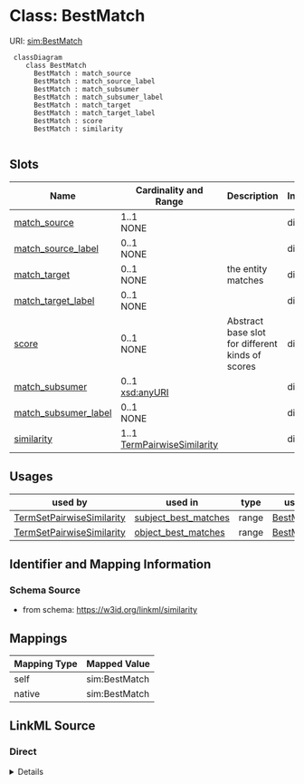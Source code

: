 # Class: BestMatch



URI: [sim:BestMatch](https://w3id.org/linkml/similarity/BestMatch)


```{mermaid}
 classDiagram
    class BestMatch
      BestMatch : match_source
      BestMatch : match_source_label
      BestMatch : match_subsumer
      BestMatch : match_subsumer_label
      BestMatch : match_target
      BestMatch : match_target_label
      BestMatch : score
      BestMatch : similarity
      
```



<!-- no inheritance hierarchy -->


## Slots

| Name | Cardinality and Range | Description | Inheritance |
| ---  | --- | --- | --- |
| [match_source](match_source.md) | 1..1 <br/> NONE |  | direct |
| [match_source_label](match_source_label.md) | 0..1 <br/> NONE |  | direct |
| [match_target](match_target.md) | 0..1 <br/> NONE | the entity matches | direct |
| [match_target_label](match_target_label.md) | 0..1 <br/> NONE |  | direct |
| [score](score.md) | 0..1 <br/> NONE | Abstract base slot for different kinds of scores | direct |
| [match_subsumer](match_subsumer.md) | 0..1 <br/> [xsd:anyURI](http://www.w3.org/2001/XMLSchema#anyURI) |  | direct |
| [match_subsumer_label](match_subsumer_label.md) | 0..1 <br/> NONE |  | direct |
| [similarity](similarity.md) | 1..1 <br/> [TermPairwiseSimilarity](TermPairwiseSimilarity.md) |  | direct |



## Usages

| used by | used in | type | used |
| ---  | --- | --- | --- |
| [TermSetPairwiseSimilarity](TermSetPairwiseSimilarity.md) | [subject_best_matches](subject_best_matches.md) | range | [BestMatch](BestMatch.md) |
| [TermSetPairwiseSimilarity](TermSetPairwiseSimilarity.md) | [object_best_matches](object_best_matches.md) | range | [BestMatch](BestMatch.md) |






## Identifier and Mapping Information







### Schema Source


* from schema: https://w3id.org/linkml/similarity





## Mappings

| Mapping Type | Mapped Value |
| ---  | ---  |
| self | sim:BestMatch |
| native | sim:BestMatch |


## LinkML Source

<!-- TODO: investigate https://stackoverflow.com/questions/37606292/how-to-create-tabbed-code-blocks-in-mkdocs-or-sphinx -->

### Direct

<details>
```yaml
name: BestMatch
from_schema: https://w3id.org/linkml/similarity
rank: 1000
attributes:
  match_source:
    name: match_source
    comments:
    - note that the match_source is either the subject or the object
    from_schema: https://w3id.org/linkml/similarity
    rank: 1000
    identifier: true
  match_source_label:
    name: match_source_label
    from_schema: https://w3id.org/linkml/similarity
    rank: 1000
  match_target:
    name: match_target
    description: the entity matches
    from_schema: https://w3id.org/linkml/similarity
    rank: 1000
  match_target_label:
    name: match_target_label
    from_schema: https://w3id.org/linkml/similarity
    rank: 1000
  score:
    name: score
    from_schema: https://w3id.org/linkml/similarity
    range: float
    required: true
  match_subsumer:
    name: match_subsumer
    from_schema: https://w3id.org/linkml/similarity
    rank: 1000
    range: uriorcurie
  match_subsumer_label:
    name: match_subsumer_label
    from_schema: https://w3id.org/linkml/similarity
    rank: 1000
  similarity:
    name: similarity
    from_schema: https://w3id.org/linkml/similarity
    rank: 1000
    range: TermPairwiseSimilarity
    required: true

```
</details>

### Induced

<details>
```yaml
name: BestMatch
from_schema: https://w3id.org/linkml/similarity
rank: 1000
attributes:
  match_source:
    name: match_source
    comments:
    - note that the match_source is either the subject or the object
    from_schema: https://w3id.org/linkml/similarity
    rank: 1000
    identifier: true
    alias: match_source
    owner: BestMatch
    domain_of:
    - BestMatch
    range: string
  match_source_label:
    name: match_source_label
    from_schema: https://w3id.org/linkml/similarity
    rank: 1000
    alias: match_source_label
    owner: BestMatch
    domain_of:
    - BestMatch
    range: string
  match_target:
    name: match_target
    description: the entity matches
    from_schema: https://w3id.org/linkml/similarity
    rank: 1000
    alias: match_target
    owner: BestMatch
    domain_of:
    - BestMatch
    range: string
  match_target_label:
    name: match_target_label
    from_schema: https://w3id.org/linkml/similarity
    rank: 1000
    alias: match_target_label
    owner: BestMatch
    domain_of:
    - BestMatch
    range: string
  score:
    name: score
    from_schema: https://w3id.org/linkml/similarity
    alias: score
    owner: BestMatch
    domain_of:
    - BestMatch
    range: float
    required: true
  match_subsumer:
    name: match_subsumer
    from_schema: https://w3id.org/linkml/similarity
    rank: 1000
    alias: match_subsumer
    owner: BestMatch
    domain_of:
    - BestMatch
    range: uriorcurie
  match_subsumer_label:
    name: match_subsumer_label
    from_schema: https://w3id.org/linkml/similarity
    rank: 1000
    alias: match_subsumer_label
    owner: BestMatch
    domain_of:
    - BestMatch
    range: string
  similarity:
    name: similarity
    from_schema: https://w3id.org/linkml/similarity
    rank: 1000
    alias: similarity
    owner: BestMatch
    domain_of:
    - BestMatch
    range: TermPairwiseSimilarity
    required: true

```
</details>